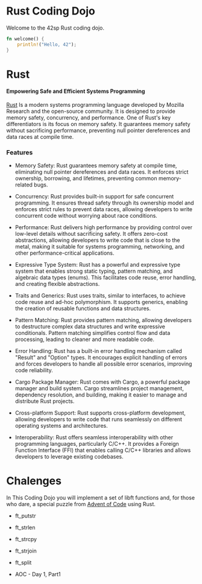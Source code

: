 # Rust Coding Dojo

Welcome to the 42sp Rust coding dojo.

``` rust
fn welcome() {
    println!("Hello, 42");
}
```

# Rust

#### Empowering Safe and Efficient Systems Programming

[Rust](https://www.rust-lang.org/) Is a modern systems programming language developed by Mozilla Research and the open-source community. It is designed to provide memory safety, concurrency, and performance.
One of Rust's key differentiators is its focus on memory safety. It guarantees memory safety without sacrificing performance, preventing null pointer dereferences and data races at compile time.

### Features

- Memory Safety: Rust guarantees memory safety at compile time, eliminating null pointer dereferences and data races. It enforces strict ownership, borrowing, and lifetimes, preventing common memory-related bugs.

- Concurrency: Rust provides built-in support for safe concurrent programming. It ensures thread safety through its ownership model and enforces strict rules to prevent data races, allowing developers to write concurrent code without worrying about race conditions.

- Performance: Rust delivers high performance by providing control over low-level details without sacrificing safety. It offers zero-cost abstractions, allowing developers to write code that is close to the metal, making it suitable for systems programming, networking, and other performance-critical applications.

- Expressive Type System: Rust has a powerful and expressive type system that enables strong static typing, pattern matching, and algebraic data types (enums). This facilitates code reuse, error handling, and creating flexible abstractions.

- Traits and Generics: Rust uses traits, similar to interfaces, to achieve code reuse and ad-hoc polymorphism. It supports generics, enabling the creation of reusable functions and data structures.

- Pattern Matching: Rust provides pattern matching, allowing developers to destructure complex data structures and write expressive conditionals. Pattern matching simplifies control flow and data processing, leading to cleaner and more readable code.

- Error Handling: Rust has a built-in error handling mechanism called "Result" and "Option" types. It encourages explicit handling of errors and forces developers to handle all possible error scenarios, improving code reliability.

- Cargo Package Manager: Rust comes with Cargo, a powerful package manager and build system. Cargo streamlines project management, dependency resolution, and building, making it easier to manage and distribute Rust projects.
- Cross-platform Support: Rust supports cross-platform development, allowing developers to write code that runs seamlessly on different operating systems and architectures.

- Interoperability: Rust offers seamless interoperability with other programming languages, particularly C/C++. It provides a Foreign Function Interface (FFI) that enables calling C/C++ libraries and allows developers to leverage existing codebases.

# Chalenges

In This Coding Dojo you will implement a set of libft functions and, for those who dare, a special puzzle from [Advent of Code](https://adventofcode.com/) using Rust.

- ft_putstr
- ft_strlen
- ft_strcpy
- ft_strjoin
- ft_split

- AOC - Day 1, Part1
